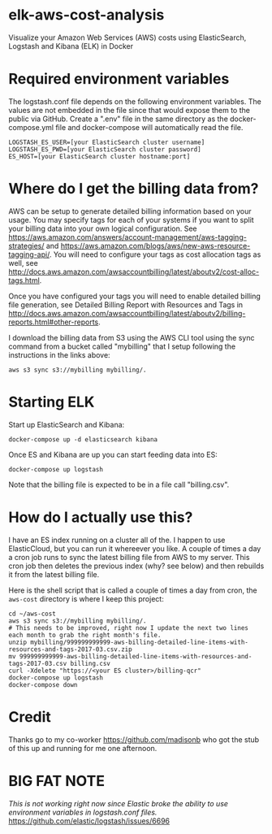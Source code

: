 # elk-aws-cost-analysis
Visualize your Amazon Web Services (AWS) costs using ElasticSearch, Logstash and Kibana (ELK) in Docker

# Required environment variables
The logstash.conf file depends on the following environment variables.  The values are not embedded in the file since that would expose them to the public via GitHub.  Create a ".env" file in the same directory as the docker-compose.yml file and docker-compose will automatically read the file.

    LOGSTASH_ES_USER=[your ElasticSearch cluster username]  
    LOGSTASH_ES_PWD=[your ElasticSearch cluster password]  
    ES_HOST=[your ElasticSearch cluster hostname:port]  

# Where do I get the billing data from?
AWS can be setup to generate detailed billing information based on your usage.  You may specify tags for each of your systems if you want to split your billing data into your own logical configuration.  See https://aws.amazon.com/answers/account-management/aws-tagging-strategies/ and https://aws.amazon.com/blogs/aws/new-aws-resource-tagging-api/.  You will need to configure your tags as cost allocation tags as well, see http://docs.aws.amazon.com/awsaccountbilling/latest/aboutv2/cost-alloc-tags.html.

Once you have configured your tags you will need to enable detailed billing file generation, see Detailed Billing Report with Resources and Tags in http://docs.aws.amazon.com/awsaccountbilling/latest/aboutv2/billing-reports.html#other-reports.

I download the billing data from S3 using the AWS CLI tool using the sync command from a bucket called "mybilling" that I setup following the instructions in the links above:

    aws s3 sync s3://mybilling mybilling/.

# Starting ELK
Start up ElasticSearch and Kibana:

    docker-compose up -d elasticsearch kibana

Once ES and Kibana are up you can start feeding data into ES:

    docker-compose up logstash

Note that the billing file is expected to be in a file call "billing.csv".

# How do I actually use this?
I have an ES index running on a cluster all of the.  I happen to use ElasticCloud, but you can run it whereever you like.  A couple of times a day a cron job runs to sync the latest billing file from AWS to my server.  This cron job then deletes the previous index (why?  see below) and then rebuilds it from the latest billing file.

Here is the shell script that is called a couple of times a day from cron, the `aws-cost` directory is where I keep this project:

    cd ~/aws-cost
    aws s3 sync s3://mybilling mybilling/.
    # This needs to be improved, right now I update the next two lines each month to grab the right month's file.
    unzip mybilling/999999999999-aws-billing-detailed-line-items-with-resources-and-tags-2017-03.csv.zip
    mv 999999999999-aws-billing-detailed-line-items-with-resources-and-tags-2017-03.csv billing.csv
    curl -Xdelete "https://<your ES cluster>/billing-qcr"
    docker-compose up logstash
    docker-compose down

# Credit
Thanks go to my co-worker https://github.com/madisonb who got the stub of this up and running for me one afternoon.

# BIG FAT NOTE
*This is not working right now since Elastic broke the ability to use environment variables in logstash.conf files.*
https://github.com/elastic/logstash/issues/6696
